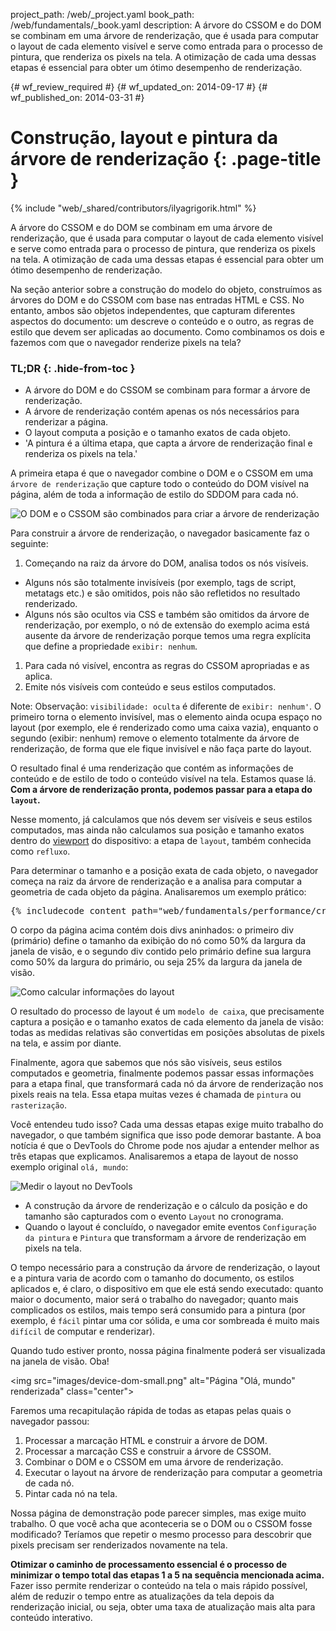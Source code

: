 project_path: /web/_project.yaml
book_path: /web/fundamentals/_book.yaml
description: A árvore do CSSOM e do DOM se combinam em uma árvore de renderização, que é usada para computar o layout de cada elemento visível e serve como entrada para o processo de pintura, que renderiza os pixels na tela. A otimização de cada uma dessas etapas é essencial para obter um ótimo desempenho de renderização.

{# wf_review_required #}
{# wf_updated_on: 2014-09-17 #}
{# wf_published_on: 2014-03-31 #}

# Construção, layout e pintura da árvore de renderização {: .page-title }

{% include "web/_shared/contributors/ilyagrigorik.html" %}


A árvore do CSSOM e do DOM se combinam em uma árvore de renderização, que é usada para computar o layout de cada elemento visível e serve como entrada para o processo de pintura, que renderiza os pixels na tela. A otimização de cada uma dessas etapas é essencial para obter um ótimo desempenho de renderização.


Na seção anterior sobre a construção do modelo do objeto, construímos as árvores do DOM e do CSSOM com base nas entradas HTML e CSS. No entanto, ambos são objetos independentes, que capturam diferentes aspectos do documento: um descreve o conteúdo e o outro, as regras de estilo que devem ser aplicadas ao documento. Como combinamos os dois e fazemos com que o navegador renderize pixels na tela?

### TL;DR {: .hide-from-toc }
- A árvore do DOM e do CSSOM se combinam para formar a árvore de renderização.
- A árvore de renderização contém apenas os nós necessários para renderizar a página.
- O layout computa a posição e o tamanho exatos de cada objeto.
- 'A pintura é a última etapa, que capta a árvore de renderização final e renderiza os pixels na tela.'


A primeira etapa é que o navegador combine o DOM e o CSSOM em uma `árvore de renderização` que capture todo o conteúdo do DOM visível na página, além de toda a informação de estilo do SDDOM para cada nó.

<img src="images/render-tree-construction.png" alt="O DOM e o CSSOM são combinados para criar a árvore de renderização" class="center">

Para construir a árvore de renderização, o navegador basicamente faz o seguinte:

1. Começando na raiz da árvore do DOM, analisa todos os nós visíveis.
  * Alguns nós são totalmente invisíveis (por exemplo, tags de script, metatags etc.) e são omitidos, pois não são refletidos no resultado renderizado.
  * Alguns nós são ocultos via CSS e também são omitidos da árvore de renderização, por exemplo, o nó de extensão do exemplo acima está ausente da árvore de renderização porque temos uma regra explícita que define a propriedade `exibir: nenhum`.
1. Para cada nó visível, encontra as regras do CSSOM apropriadas e as aplica.
2. Emite nós visíveis com conteúdo e seus estilos computados.

Note: Observação: `visibilidade: oculta` é diferente de `exibir: nenhum'`. O primeiro torna o elemento invisível, mas o elemento ainda ocupa espaço no layout (por exemplo, ele é renderizado como uma caixa vazia), enquanto o segundo (exibir: nenhum) remove o elemento totalmente da árvore de renderização, de forma que ele fique invisível e não faça parte do layout.

O resultado final é uma renderização que contém as informações de conteúdo e de estilo de todo o conteúdo visível na tela. Estamos quase lá.  **Com a árvore de renderização pronta, podemos passar para a etapa do `layout`.**

Nesse momento, já calculamos que nós devem ser visíveis e seus estilos computados, mas ainda não calculamos sua posição e tamanho exatos dentro do [viewport](/web/fundamentals/design-and-ui/responsive/#set-the-viewport) do dispositivo: a etapa de `layout`, também conhecida como `refluxo`.

Para determinar o tamanho e a posição exata de cada objeto, o navegador começa na raiz da árvore de renderização e a analisa para computar a geometria de cada objeto da página. Analisaremos um exemplo prático:

<pre class="prettyprint">
{% includecode content_path="web/fundamentals/performance/critical-rendering-path/_code/nested.html" region_tag="full" adjust_indentation="auto" %}
</pre>

O corpo da página acima contém dois divs aninhados: o primeiro div (primário) define o tamanho da exibição do nó como 50% da largura da janela de visão, e o segundo div contido pelo primário define sua largura como 50% da largura do primário, ou seja 25% da largura da janela de visão.

<img src="images/layout-viewport.png" alt="Como calcular informações do layout" class="center">

O resultado do processo de layout é um `modelo de caixa`, que precisamente captura a posição e o tamanho exatos de cada elemento da janela de visão: todas as medidas relativas são convertidas em posições absolutas de pixels na tela, e assim por diante.

Finalmente, agora que sabemos que nós são visíveis, seus estilos computados e geometria, finalmente podemos passar essas informações para a etapa final, que transformará cada nó da árvore de renderização nos pixels reais na tela. Essa etapa muitas vezes é chamada de `pintura` ou `rasterização`.

Você entendeu tudo isso? Cada uma dessas etapas exige muito trabalho do navegador, o que também significa que isso pode demorar bastante. A boa notícia é que o DevTools do Chrome pode nos ajudar a entender melhor as três etapas que explicamos. Analisaremos a etapa de layout de nosso exemplo original `olá, mundo`:

<img src="images/layout-timeline.png" alt="Medir o layout no DevTools" class="center">

* A construção da árvore de renderização e o cálculo da posição e do tamanho são capturados com o evento `Layout` no cronograma.
* Quando o layout é concluído, o navegador emite eventos `Configuração da pintura` e `Pintura` que transformam a árvore de renderização em pixels na tela.

O tempo necessário para a construção da árvore de renderização, o layout e a pintura varia de acordo com o tamanho do documento, os estilos aplicados e, é claro, o dispositivo em que ele está sendo executado: quanto maior o documento, maior será o trabalho do navegador; quanto mais complicados os estilos, mais tempo será consumido para a pintura (por exemplo, é `fácil` pintar uma cor sólida, e uma cor sombreada é muito mais `difícil` de computar e renderizar).

Quando tudo estiver pronto, nossa página finalmente poderá ser visualizada na janela de visão. Oba!

<img src="images/device-dom-small.png" alt="Página "Olá, mundo" renderizada" class="center">

Faremos uma recapitulação rápida de todas as etapas pelas quais o navegador passou:

1. Processar a marcação HTML e construir a árvore de DOM.
2. Processar a marcação CSS e construir a árvore de CSSOM.
3. Combinar o DOM e o CSSOM em uma árvore de renderização.
4. Executar o layout na árvore de renderização para computar a geometria de cada nó.
5. Pintar cada nó na tela.

Nossa página de demonstração pode parecer simples, mas exige muito trabalho. O que você acha que aconteceria se o DOM ou o CSSOM fosse modificado? Teríamos que repetir o mesmo processo para descobrir que pixels precisam ser renderizados novamente na tela.

**Otimizar o caminho de processamento essencial é o processo de minimizar o tempo total das etapas 1 a 5 na sequência mencionada acima.** Fazer isso permite renderizar o conteúdo na tela o mais rápido possível, além de reduzir o tempo entre as atualizações da tela depois da renderização inicial, ou seja, obter uma taxa de atualização mais alta para conteúdo interativo.



